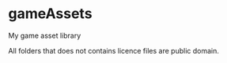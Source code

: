 # gameAssets
My game asset library

All folders that does not contains licence files are public domain.
